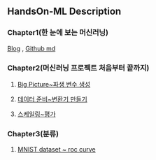 ## HandsOn-ML Description

### Chapter1(한 눈에 보는 머신러닝)
<a href='https://bigdata-analyst.tistory.com/245'>Blog</a> , <a href='https://github.com/winston1214/HandsOn-ML/blob/master/Chapter1/Chapter1.md'>Github md</a>

### Chapter2(머신러닝 프로젝트 처음부터 끝까지)
1. <a href='https://bigdata-analyst.tistory.com/247'>Big Picture~파생 변수 생성</a>

2. <a href='https://bigdata-analyst.tistory.com/248'>데이터 준비~변환기 만들기</a>

3. <a href='https://bigdata-analyst.tistory.com/249'>스케일링~평가</a>

### Chapter3(분류)
1. <a href='https://bigdata-analyst.tistory.com/254'>MNIST dataset ~ roc curve</a>

